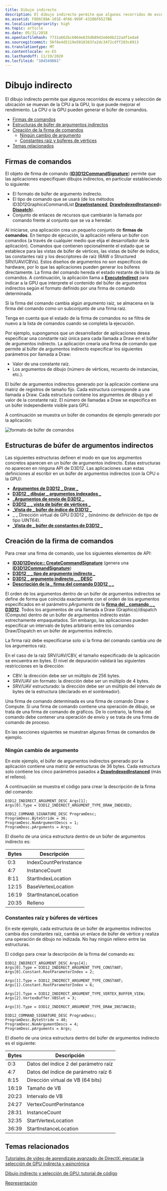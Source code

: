 ```yaml
---
title: Dibujo indirecto
description: El dibujo indirecto permite que algunos recorridos de escena y selección de ubicación se muevan de la CPU a la GPU, lo que puede mejorar el rendimiento. La CPU o la GPU pueden generar el búfer de comandos.
ms.assetid: F8D6C88A-101E-4F66-999F-43206F6527B6
ms.localizationpriority: high
ms.topic: article
ms.date: 05/31/2018
ms.openlocfilehash: 7731a662bc6064e635d68942e6b0b222adf1eda8
ms.sourcegitcommit: 56f8e4d5119e5018363fa2dc3472cdff203c6913
ms.translationtype: MT
ms.contentlocale: es-ES
ms.lasthandoff: 11/19/2020
ms.locfileid: "104549081"
---
```

# <a name="indirect-drawing"></a>Dibujo indirecto

El dibujo indirecto permite que algunos recorridos de escena y selección de ubicación se muevan de la CPU a la GPU, lo que puede mejorar el rendimiento. La CPU o la GPU pueden generar el búfer de comandos.

-   [Firmas de comandos](#command-signatures)
-   [Estructuras de búfer de argumentos indirectos](#indirect-argument-buffer-structures)
-   [Creación de la firma de comandos](#command-signature-creation)
    -   [Ningún cambio de argumento](#no-argument-changes)
    -   [Constantes raíz y búferes de vértices](#root-constants-and-vertex-buffers)
-   [Temas relacionados](#related-topics)

## <a name="command-signatures"></a>Firmas de comandos

El objeto de firma de comando ([**ID3D12CommandSignature**](/windows/win32/api/d3d12/nn-d3d12-id3d12commandsignature)) permite que las aplicaciones especifiquen dibujos indirectos, en particular estableciendo lo siguiente:

-   El formato de búfer de argumento indirecto.
-   El tipo de comando que se usará (de los [](/windows/desktop/api/d3d12/nn-d3d12-id3d12graphicscommandlist) métodos ID3D12GraphicsCommandList [**DrawInstanced**](/windows/desktop/api/d3d12/nf-d3d12-id3d12graphicscommandlist-drawinstanced), [**DrawIndexedInstanced**](/windows/desktop/api/d3d12/nf-d3d12-id3d12graphicscommandlist-drawindexedinstanced)o [**Dispatch**](/windows/desktop/api/d3d12/nf-d3d12-id3d12graphicscommandlist-dispatch)).
-   Conjunto de enlaces de recursos que cambiarán la llamada por comando frente al conjunto que se va a heredar.

Al iniciarse, una aplicación crea un pequeño conjunto de **firmas de comandos**. En tiempo de ejecución, la aplicación rellena un búfer con comandos (a través de cualquier medio que elija el desarrollador de la aplicación). Comandos que contienen opcionalmente el estado que se establece para las vistas de búfer de vértices, las vistas de búfer de índice, las constantes raíz y los descriptores de raíz (RAW o Structured SRV/UAV/CBVs). Estos diseños de argumentos no son específicos de hardware, por lo que las aplicaciones pueden generar los búferes directamente. La firma del comando hereda el estado restante de la lista de comandos. A continuación, la aplicación llama a [**ExecuteIndirect**](/windows/desktop/api/d3d12/nf-d3d12-id3d12graphicscommandlist-executeindirect) para indicar a la GPU que interprete el contenido del búfer de argumentos indirectos según el formato definido por una firma de comando determinada.

Si la firma del comando cambia algún argumento raíz, se almacena en la firma del comando como un subconjunto de una firma raíz.

Tenga en cuenta que el estado de la firma de comandos no se filtra de nuevo a la lista de comandos cuando se completa la ejecución.

Por ejemplo, supongamos que un desarrollador de aplicaciones desea especificar una constante raíz única para cada llamada a Draw en el búfer de argumentos indirecto. La aplicación crearía una firma de comando que permite al búfer de argumentos indirecto especificar los siguientes parámetros por llamada a Draw:

-   Valor de una constante raíz.
-   Los argumentos de dibujo (número de vértices, recuento de instancias, etc.).

El búfer de argumentos indirectos generado por la aplicación contiene una matriz de registros de tamaño fijo. Cada estructura corresponde a una llamada a Draw. Cada estructura contiene los argumentos de dibujo y el valor de la constante raíz. El número de llamadas a Draw se especifica en un búfer independiente visible para GPU.

A continuación se muestra un búfer de comandos de ejemplo generado por la aplicación:

![formato de búfer de comandos](images/indirect-drawing-command-buffer.png)

## <a name="indirect-argument-buffer-structures"></a>Estructuras de búfer de argumentos indirectos

Las siguientes estructuras definen el modo en que los argumentos concretos aparecen en un búfer de argumentos indirecto. Estas estructuras no aparecen en ninguna API de D3D12. Las aplicaciones usan estas definiciones al escribir en un búfer de argumentos indirectos (con la CPU o la GPU):

-   [**Argumentos de D3D12 \_ Draw \_**](/windows/desktop/api/d3d12/ns-d3d12-d3d12_draw_arguments)
-   [**D3D12 \_ dibujar \_ argumentos indexados \_**](/windows/desktop/api/d3d12/ns-d3d12-d3d12_draw_indexed_arguments)
-   [**\_Argumentos de envío de D3D12 \_**](/windows/desktop/api/d3d12/ns-d3d12-d3d12_dispatch_arguments)
-   [**D3D12 \_ \_ vista de búfer de vértices \_**](/windows/desktop/api/d3d12/ns-d3d12-d3d12_vertex_buffer_view)
-   [**\_Vista de \_ búfer de índice de D3D12 \_**](/windows/desktop/api/d3d12/ns-d3d12-d3d12_index_buffer_view)
-   \_ \_ Dirección virtual de GPU D3D12 \_ (sinónimo de definición de tipo de tipo UINT64).
-   [**\_Vista de \_ búfer de constantes de D3D12 \_**](/windows/desktop/api/d3d12/ns-d3d12-d3d12_constant_buffer_view_desc)

## <a name="command-signature-creation"></a>Creación de la firma de comandos

Para crear una firma de comando, use los siguientes elementos de API:

-   [**ID3D12Device:: CreateCommandSignature**](/windows/desktop/api/d3d12/nf-d3d12-id3d12device-createcommandsignature) (genera una [**ID3D12CommandSignature**](/windows/win32/api/d3d12/nn-d3d12-id3d12commandsignature))
-   [**D3D12 \_ \_ tipo de argumento indirecto \_**](/windows/desktop/api/d3d12/ne-d3d12-d3d12_indirect_argument_type)
-   [**D3D12 \_ argumento indirecto \_ \_ DESC**](/windows/desktop/api/d3d12/ns-d3d12-d3d12_indirect_argument_desc)
-   [**Descripción de la \_ firma del comando D3D12 \_ \_**](/windows/desktop/api/d3d12/ns-d3d12-d3d12_command_signature_desc)

El orden de los argumentos dentro de un búfer de argumentos indirectos se define de forma que coincida exactamente con el orden de los argumentos especificados en el parámetro *pArguments* de la [**firma del \_ comando \_ \_ D3D12**](/windows/desktop/api/d3d12/ns-d3d12-d3d12_command_signature_desc). Todos los argumentos de una llamada a Draw (Graphics)/dispatch (Compute) dentro de un búfer de argumentos indirecto están estrechamente empaquetados. Sin embargo, las aplicaciones pueden especificar un intervalo de bytes arbitrario entre los comandos Draw/Dispatch en un búfer de argumentos indirecto.

La firma raíz debe especificarse solo si la firma del comando cambia uno de los argumentos raíz.

En el caso de la raíz SRV/UAV/CBV, el tamaño especificado de la aplicación se encuentra en bytes. El nivel de depuración validará las siguientes restricciones en la dirección:

-   CBV: la dirección debe ser un múltiplo de 256 bytes.
-   SRV/UAV sin formato: la dirección debe ser un múltiplo de 4 bytes.
-   SRV/UAV estructurado: la dirección debe ser un múltiplo del intervalo de bytes de la estructura (declarado en el sombreador).

Una firma de comando determinada es una firma de comando Draw o Compute. Si una firma de comando contiene una operación de dibujo, se trata de una firma de comando de gráficos. De lo contrario, la firma del comando debe contener una operación de envío y se trata de una firma de comando de proceso.

En las secciones siguientes se muestran algunas firmas de comandos de ejemplo.

### <a name="no-argument-changes"></a>Ningún cambio de argumento

En este ejemplo, el búfer de argumentos indirectos generado por la aplicación contiene una matriz de estructuras de 36 bytes. Cada estructura solo contiene los cinco parámetros pasados a [**DrawIndexedInstanced**](/windows/desktop/api/d3d12/nf-d3d12-id3d12graphicscommandlist-drawindexedinstanced) (más el relleno).

A continuación se muestra el código para crear la descripción de la firma del comando:

``` syntax
D3D12_INDIRECT_ARGUMENT_DESC Args[1];
Args[0].Type = D3D12_INDIRECT_ARGUMENT_TYPE_DRAW_INDEXED;

D3D12_COMMAND_SIGNATURE_DESC ProgramDesc;
ProgramDesc.ByteStride = 36;
ProgramDesc.NumArgumentDescs = 1;
ProgramDesc.pArguments = Args;
```

El diseño de una única estructura dentro de un búfer de argumentos indirecto es:



| Bytes | Descripción           |
|-------|-----------------------|
| 0:3   | IndexCountPerInstance |
| 4:7   | InstanceCount         |
| 8:11  | StartIndexLocation    |
| 12:15 | BaseVertexLocation    |
| 16:19 | StartInstanceLocation |
| 20:35 | Relleno               |



 

### <a name="root-constants-and-vertex-buffers"></a>Constantes raíz y búferes de vértices

En este ejemplo, cada estructura de un búfer de argumentos indirectos cambia dos constantes raíz, cambia un enlace de búfer de vértice y realiza una operación de dibujo no indizada. No hay ningún relleno entre las estructuras.

El código para crear la descripción de la firma del comando es:

``` syntax
D3D12_INDIRECT_ARGUMENT_DESC Args[4];
Args[0].Type = D3D12_INDIRECT_ARGUMENT_TYPE_CONSTANT;
Args[0].Constant.RootParameterIndex = 2;

Args[1].Type = D3D12_INDIRECT_ARGUMENT_TYPE_CONSTANT;
Args[1].Constant.RootParameterIndex = 6;

Args[2].Type = D3D12_INDIRECT_ARGUMENT_TYPE_VERTEX_BUFFER_VIEW;
Args[2].VertexBuffer.VBSlot = 3;

Args[3].Type = D3D12_INDIRECT_ARGUMENT_TYPE_DRAW_INSTANCED;

D3D12_COMMAND_SIGNATURE_DESC ProgramDesc;
ProgramDesc.ByteStride = 40;
ProgramDesc.NumArgumentDescs = 4;
ProgramDesc.pArguments = Args;
```

El diseño de una única estructura dentro del búfer de argumentos indirecto es el siguiente:



| Bytes | Descripción                     |
|-------|---------------------------------|
| 0:3   | Datos del índice 2 del parámetro raíz |
| 4:7   | Datos del índice de parámetro raíz 6 |
| 8:15  | Dirección virtual de VB (64 bits)  |
| 16:19 | Tamaño de VB                         |
| 20:23 | Intervalo de VB                       |
| 24:27 | VertexCountPerInstance          |
| 28:31 | InstanceCount                   |
| 32:35 | StartVertexLocation             |
| 36:39 | StartInstanceLocation           |



 

## <a name="related-topics"></a>Temas relacionados

<dl> <dt>

[Tutoriales de vídeo de aprendizaje avanzado de DirectX: ejecutar la selección de GPU indirecta y asincrónica](https://www.youtube.com/watch?v=fKD-VKJeeds)
</dt> <dt>

[Dibujo indirecto y selección de GPU: tutorial de código](indirect-drawing-and-gpu-culling-.md)
</dt> <dt>

[Representación](rendering.md)
</dt> </dl>

 

 